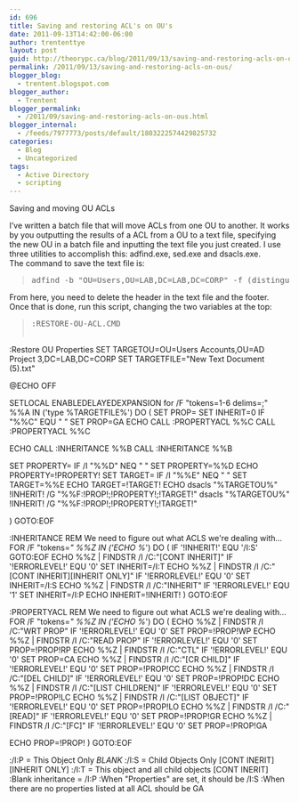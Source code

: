 ```yaml
---
id: 696
title: Saving and restoring ACL's on OU's
date: 2011-09-13T14:42:00-06:00
author: trententtye
layout: post
guid: http://theorypc.ca/blog/2011/09/13/saving-and-restoring-acls-on-ous/
permalink: /2011/09/13/saving-and-restoring-acls-on-ous/
blogger_blog:
  - trentent.blogspot.com
blogger_author:
  - Trentent
blogger_permalink:
  - /2011/09/saving-and-restoring-acls-on-ous.html
blogger_internal:
  - /feeds/7977773/posts/default/1803222574429825732
categories:
  - Blog
  - Uncategorized
tags:
  - Active Directory
  - scripting
---
```

Saving and moving OU ACLs

I’ve written a batch file that will move ACLs from one OU to another. It works by you outputting the results of a ACL from a OU to a text file, specifying the new OU in a batch file and inputting the text file you just created. I use three utilities to accomplish this: adfind.exe, sed.exe and dsacls.exe.  
The command to save the text file is:

> <pre class="lang:batch decode:true ">adfind -b "OU=Users,OU=LAB,DC=LAB,DC=CORP" -f (distinguishedName=OU=Users,OU=LAB,DC=LAB,DC=corp) -sddl++ -resolvesids -onlydacl ntsecuritydescriptor -sddlnotfilter ;inherited| sed.exe "s/;;/; ;/g" | sed.exe "s/;;/; ;/g" | sed.exe "s/;;/; ;/g" | sed.exe "s/;;/; ;/g" > %PATHTOFILE%.txt</pre>

From here, you need to delete the header in the text file and the footer.  
Once that is done, run this script, changing the two variables at the top:

> <pre class="lang:batch decode:true  ">:RESTORE-OU-ACL.CMD
:Restore OU Properties
SET TARGETOU=OU=Users Accounts,OU=AD Project 3,DC=LAB,DC=CORP
SET TARGETFILE="New Text Document (5).txt"

@ECHO OFF

SETLOCAL ENABLEDELAYEDEXPANSION
for /F "tokens=1-6 delims=;" %%A IN ('type %TARGETFILE%') DO (
SET PROP=
SET INHERIT=0
IF "%%C" EQU " " SET PROP=GA
ECHO CALL :PROPERTYACL %%C
CALL :PROPERTYACL %%C

ECHO CALL :INHERITANCE %%B
CALL :INHERITANCE %%B

SET PROPERTY=
IF /I "%%D" NEQ " " SET PROPERTY=%%D
ECHO PROPERTY=!PROPERTY!
SET TARGET=
IF /I "%%E" NEQ " " SET TARGET=%%E
ECHO TARGET=!TARGET!
ECHO dsacls "%TARGETOU%" !INHERIT! /G "%%F:!PROP!;!PROPERTY!;!TARGET!"
dsacls "%TARGETOU%" !INHERIT! /G "%%F:!PROP!;!PROPERTY!;!TARGET!"

)
GOTO:EOF

:INHERITANCE
REM We need to figure out what ACLS we're dealing with...
FOR /F "tokens=*" %%Z IN ('ECHO %*') DO (
IF '!INHERIT!' EQU '/I:S' GOTO:EOF
ECHO %%Z | FINDSTR /I /C:"[CONT INHERIT]"
IF '!ERRORLEVEL!' EQU '0' SET INHERIT=/I:T
ECHO %%Z | FINDSTR /I /C:"[CONT INHERIT][INHERIT ONLY]"
IF '!ERRORLEVEL!' EQU '0' SET INHERIT=/I:S
ECHO %%Z | FINDSTR /I /C:"INHERIT"
IF '!ERRORLEVEL!' EQU '1' SET INHERIT=/I:P
ECHO INHERIT=!INHERIT!
)
GOTO:EOF

:PROPERTYACL
REM We need to figure out what ACLS we're dealing with...
FOR /F "tokens=*" %%Z IN ('ECHO %*') DO (
ECHO %%Z | FINDSTR /I /C:"WRT PROP"
IF '!ERRORLEVEL!' EQU '0' SET PROP=!PROP!WP
ECHO %%Z | FINDSTR /I /C:"READ PROP"
IF '!ERRORLEVEL!' EQU '0' SET PROP=!PROP!RP
ECHO %%Z | FINDSTR /I /C:"CTL"
IF '!ERRORLEVEL!' EQU '0' SET PROP=CA
ECHO %%Z | FINDSTR /I /C:"[CR CHILD]"
IF '!ERRORLEVEL!' EQU '0' SET PROP=!PROP!CC
ECHO %%Z | FINDSTR /I /C:"[DEL CHILD]"
IF '!ERRORLEVEL!' EQU '0' SET PROP=!PROP!DC
ECHO %%Z | FINDSTR /I /C:"[LIST CHILDREN]"
IF '!ERRORLEVEL!' EQU '0' SET PROP=!PROP!LC
ECHO %%Z | FINDSTR /I /C:"[LIST OBJECT]"
IF '!ERRORLEVEL!' EQU '0' SET PROP=!PROP!LO
ECHO %%Z | FINDSTR /I /C:"[READ]"
IF '!ERRORLEVEL!' EQU '0' SET PROP=!PROP!GR
ECHO %%Z | FINDSTR /I /C:"[FC]"
IF '!ERRORLEVEL!' EQU '0' SET PROP=!PROP!GA

ECHO PROP=!PROP!
)
GOTO:EOF

:/I:P = This Object Only *BLANK*
:/I:S = Child Objects Only [CONT INERIT][INHERIT ONLY]
:/I:T = This object and all child objects [CONT INERIT]
:Blank inheritance = /I:P
:When "Properties" are set, it should be /I:S
:When there are no properties listed at all ACL should be GA</pre>

<!-- AddThis Advanced Settings generic via filter on the_content -->

<!-- AddThis Share Buttons generic via filter on the_content -->